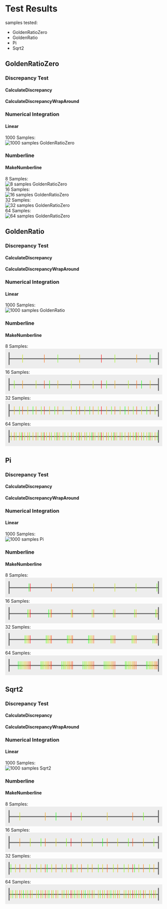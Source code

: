# Test Results
 samples tested:
* GoldenRatioZero
* GoldenRatio
* Pi
* Sqrt2
## GoldenRatioZero
### Discrepancy Test
#### CalculateDiscrepancy
#### CalculateDiscrepancyWrapAround
### Numerical Integration
#### Linear
1000 Samples:  
![1000 samples GoldenRatioZero](../../../samples/_1d/irrational_numbers/Linear_GoldenRatioZero_1000.png)  
### Numberline
#### MakeNumberline
8 Samples:  
![8 samples GoldenRatioZero](../../../samples/_1d/irrational_numbers/MakeNumberline_GoldenRatioZero_8.png)  
16 Samples:  
![16 samples GoldenRatioZero](../../../samples/_1d/irrational_numbers/MakeNumberline_GoldenRatioZero_16.png)  
32 Samples:  
![32 samples GoldenRatioZero](../../../samples/_1d/irrational_numbers/MakeNumberline_GoldenRatioZero_32.png)  
64 Samples:  
![64 samples GoldenRatioZero](../../../samples/_1d/irrational_numbers/MakeNumberline_GoldenRatioZero_64.png)  
## GoldenRatio
### Discrepancy Test
#### CalculateDiscrepancy
#### CalculateDiscrepancyWrapAround
### Numerical Integration
#### Linear
1000 Samples:  
![1000 samples GoldenRatio](../../../samples/_1d/irrational_numbers/Linear_GoldenRatio_1000.png)  
### Numberline
#### MakeNumberline
8 Samples:  
![8 samples GoldenRatio](../../../samples/_1d/irrational_numbers/MakeNumberline_GoldenRatio_8.png)  
16 Samples:  
![16 samples GoldenRatio](../../../samples/_1d/irrational_numbers/MakeNumberline_GoldenRatio_16.png)  
32 Samples:  
![32 samples GoldenRatio](../../../samples/_1d/irrational_numbers/MakeNumberline_GoldenRatio_32.png)  
64 Samples:  
![64 samples GoldenRatio](../../../samples/_1d/irrational_numbers/MakeNumberline_GoldenRatio_64.png)  
## Pi
### Discrepancy Test
#### CalculateDiscrepancy
#### CalculateDiscrepancyWrapAround
### Numerical Integration
#### Linear
1000 Samples:  
![1000 samples Pi](../../../samples/_1d/irrational_numbers/Linear_Pi_1000.png)  
### Numberline
#### MakeNumberline
8 Samples:  
![8 samples Pi](../../../samples/_1d/irrational_numbers/MakeNumberline_Pi_8.png)  
16 Samples:  
![16 samples Pi](../../../samples/_1d/irrational_numbers/MakeNumberline_Pi_16.png)  
32 Samples:  
![32 samples Pi](../../../samples/_1d/irrational_numbers/MakeNumberline_Pi_32.png)  
64 Samples:  
![64 samples Pi](../../../samples/_1d/irrational_numbers/MakeNumberline_Pi_64.png)  
## Sqrt2
### Discrepancy Test
#### CalculateDiscrepancy
#### CalculateDiscrepancyWrapAround
### Numerical Integration
#### Linear
1000 Samples:  
![1000 samples Sqrt2](../../../samples/_1d/irrational_numbers/Linear_Sqrt2_1000.png)  
### Numberline
#### MakeNumberline
8 Samples:  
![8 samples Sqrt2](../../../samples/_1d/irrational_numbers/MakeNumberline_Sqrt2_8.png)  
16 Samples:  
![16 samples Sqrt2](../../../samples/_1d/irrational_numbers/MakeNumberline_Sqrt2_16.png)  
32 Samples:  
![32 samples Sqrt2](../../../samples/_1d/irrational_numbers/MakeNumberline_Sqrt2_32.png)  
64 Samples:  
![64 samples Sqrt2](../../../samples/_1d/irrational_numbers/MakeNumberline_Sqrt2_64.png)  
